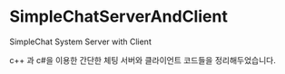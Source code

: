 # SimpleChatServerAndClient
SimpleChat System Server with Client 

c++ 과 c#을 이용한 간단한 체팅 서버와 클라이언트 코드들을 정리해두었습니다.
